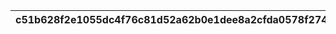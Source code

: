 |c51b628f2e1055dc4f76c81d52a62b0e1dee8a2cfda0578f27438be9718df0c3|69d05635b8d3ddba6bd635a3a6ecd359b643c366e6502670157de5fdef6d8609|5fea2a5aaa7d91056c199bbb3b382664c723f39a3541c9a1e56d2fec4f1f5199|738dba002b7bc9909bebe21db681debcd291d9909583dd27daf8d92d9ada361f|deda70e922dd07e18c3005a515a8e3c97caec40637d7d78d68153ff48605cb92|e16af85df15f9f84eae016087c52a31c6fcdf3858a9a054b9c50a937ca970582|8eef6c5ee6e0e39bfe17f9d102c8627c88b298c469db68ada0ec748230d413ae|3526d592c6dd9a6ce5ecf96d4f26921d519b6aba064495763ac28feb76532bf5|60361a097338b2c2e86c5355ddcfca63e0389f1f210c79e067012c7789f97f59|079996c9d9283cfdefd50c4ba4536fd9792fc15e2acc8618cffc92adab174670|a5554c8143a6ab154c7058a49ec9b022f62c8f9f344f13069a4b832a00983d98|
| --- | --- | --- | --- | --- | --- | --- | --- | --- | --- | --- |